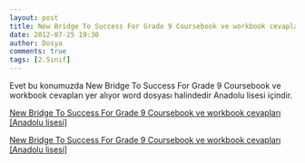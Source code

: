 ```yaml
---
layout: post
title: New Bridge To Success For Grade 9 Coursebook ve workbook cevapları
date: 2012-07-25 19:30
author: Dosya
comments: true
tags: [2.Sınıf]
---
```

Evet bu konumuzda New Bridge To Success For Grade 9 Coursebook ve workbook cevapları yer alıyor word dosyası halindedir Anadolu lisesi içindir.

<a href="http://egitimvaktim.com/dosyalar/2012/07/New-Bridge-To-Success-For-Grade-9-Coursebook-ve-workbook-cevapları-Anadolu-lisesi.docx">New Bridge To Success For Grade 9 Coursebook ve workbook cevapları [Anadolu lisesi]</a>

<a href="http://egitimvaktim.com/dosyalar/2012/07/New-Bridge-To-Success-For-Grade-9-Coursebook-ve-workbook-cevapları-Anadolu-lisesi.docx">New Bridge To Success For Grade 9 Coursebook ve workbook cevapları [Anadolu lisesi]</a>
